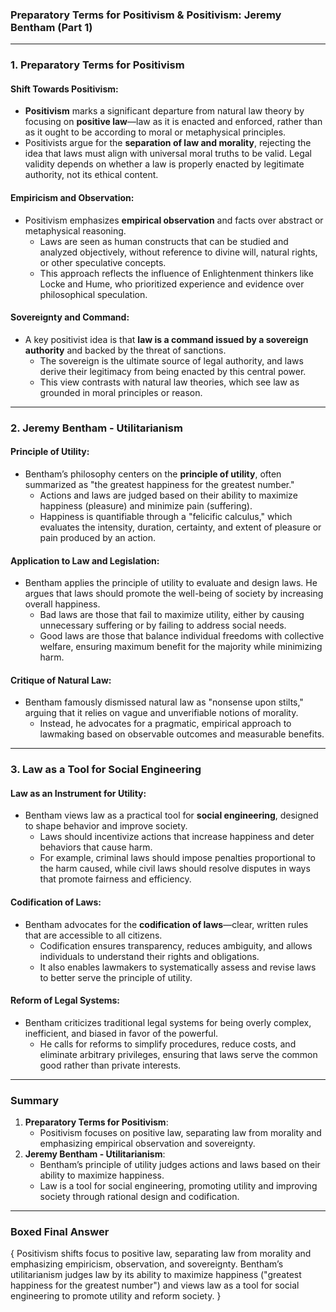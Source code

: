 ### **Preparatory Terms for Positivism & Positivism: Jeremy Bentham (Part 1)**

---

### **1. Preparatory Terms for Positivism**

#### **Shift Towards Positivism**:
- **Positivism** marks a significant departure from natural law theory by focusing on **positive law**—law as it is enacted and enforced, rather than as it ought to be according to moral or metaphysical principles.
- Positivists argue for the **separation of law and morality**, rejecting the idea that laws must align with universal moral truths to be valid. Legal validity depends on whether a law is properly enacted by legitimate authority, not its ethical content.

#### **Empiricism and Observation**:
- Positivism emphasizes **empirical observation** and facts over abstract or metaphysical reasoning.
  - Laws are seen as human constructs that can be studied and analyzed objectively, without reference to divine will, natural rights, or other speculative concepts.
  - This approach reflects the influence of Enlightenment thinkers like Locke and Hume, who prioritized experience and evidence over philosophical speculation.

#### **Sovereignty and Command**:
- A key positivist idea is that **law is a command issued by a sovereign authority** and backed by the threat of sanctions.
  - The sovereign is the ultimate source of legal authority, and laws derive their legitimacy from being enacted by this central power.
  - This view contrasts with natural law theories, which see law as grounded in moral principles or reason.

---

### **2. Jeremy Bentham - Utilitarianism**

#### **Principle of Utility**:
- Bentham’s philosophy centers on the **principle of utility**, often summarized as "the greatest happiness for the greatest number."
  - Actions and laws are judged based on their ability to maximize happiness (pleasure) and minimize pain (suffering).
  - Happiness is quantifiable through a "felicific calculus," which evaluates the intensity, duration, certainty, and extent of pleasure or pain produced by an action.

#### **Application to Law and Legislation**:
- Bentham applies the principle of utility to evaluate and design laws. He argues that laws should promote the well-being of society by increasing overall happiness.
  - Bad laws are those that fail to maximize utility, either by causing unnecessary suffering or by failing to address social needs.
  - Good laws are those that balance individual freedoms with collective welfare, ensuring maximum benefit for the majority while minimizing harm.

#### **Critique of Natural Law**:
- Bentham famously dismissed natural law as "nonsense upon stilts," arguing that it relies on vague and unverifiable notions of morality.
  - Instead, he advocates for a pragmatic, empirical approach to lawmaking based on observable outcomes and measurable benefits.

---

### **3. Law as a Tool for Social Engineering**

#### **Law as an Instrument for Utility**:
- Bentham views law as a practical tool for **social engineering**, designed to shape behavior and improve society.
  - Laws should incentivize actions that increase happiness and deter behaviors that cause harm.
  - For example, criminal laws should impose penalties proportional to the harm caused, while civil laws should resolve disputes in ways that promote fairness and efficiency.

#### **Codification of Laws**:
- Bentham advocates for the **codification of laws**—clear, written rules that are accessible to all citizens.
  - Codification ensures transparency, reduces ambiguity, and allows individuals to understand their rights and obligations.
  - It also enables lawmakers to systematically assess and revise laws to better serve the principle of utility.

#### **Reform of Legal Systems**:
- Bentham criticizes traditional legal systems for being overly complex, inefficient, and biased in favor of the powerful.
  - He calls for reforms to simplify procedures, reduce costs, and eliminate arbitrary privileges, ensuring that laws serve the common good rather than private interests.

---

### **Summary**

1. **Preparatory Terms for Positivism**:
   - Positivism focuses on positive law, separating law from morality and emphasizing empirical observation and sovereignty.
2. **Jeremy Bentham - Utilitarianism**:
   - Bentham’s principle of utility judges actions and laws based on their ability to maximize happiness.
   - Law is a tool for social engineering, promoting utility and improving society through rational design and codification.

---

### **Boxed Final Answer**

{
Positivism shifts focus to positive law, separating law from morality and emphasizing empiricism, observation, and sovereignty. Bentham’s utilitarianism judges law by its ability to maximize happiness ("greatest happiness for the greatest number") and views law as a tool for social engineering to promote utility and reform society.
}